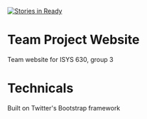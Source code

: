 [![Stories in Ready](https://badge.waffle.io/isysgroup3/isysgroup3.github.io.png?label=ready&title=Ready)](https://waffle.io/isysgroup3/isysgroup3.github.io)

# Team Project Website

Team website for ISYS 630, group 3

# Technicals

Built on Twitter's Bootstrap framework
